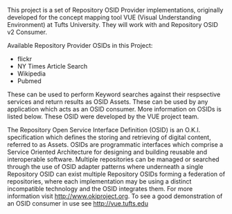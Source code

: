 This project is a set of Repository OSID Provider implementations, originally developed for the concept mapping tool VUE (Visual Understanding Environment) at Tufts University. They will work with and Repository OSID v2 Consumer.

Available Repository Provider OSIDs in this Project:

  * flickr
  * NY Times Article Search
  * Wikipedia
  * Pubmed

These can be used to perform Keyword searches against their respsective services and return results as OSID Assets. These can be used by any application which acts as an OSID consumer. More information on OSIDs is listed below. These OSID were developed by the VUE project team.


The Repository Open Service Interface Definition (OSID) is an O.K.I. specification which defines the storing and retrieving of digital content, referred to as Assets. OSIDs are programmatic interfaces which comprise a Service Oriented Architecture for designing and building reusable and interoperable software. Multiple repositories can be managed or searched through the use of OSID adapter patterns where underneath a single Repository OSID can exist multiple Repository OSIDs forming a federation of repositories, where each implementation may be using a distinct incompatible technology and the OSID integrates them. For more information visit http://www.okiproject.org. To see a good demonstration of an OSID consumer in use see http://vue.tufts.edu